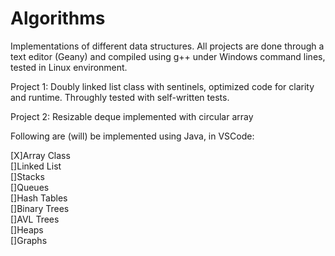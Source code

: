 # Algorithms

Implementations of different data structures.
All projects are done through a text editor (Geany) and compiled using g++ under Windows command lines, tested in Linux environment.

Project 1: Doubly linked list class with sentinels, optimized code for clarity and runtime. Throughly tested with self-written tests.

Project 2: Resizable deque implemented with circular array 

Following are (will) be implemented using Java, in VSCode: 

[X]Array Class  
[]Linked List  
[]Stacks  
[]Queues  
[]Hash Tables  
[]Binary Trees  
[]AVL Trees  
[]Heaps  
[]Graphs  
 
